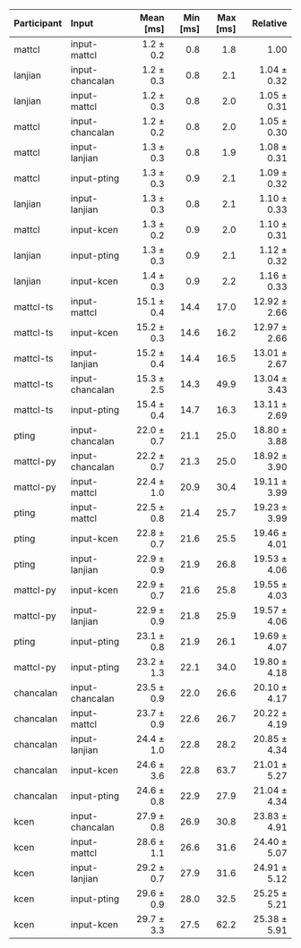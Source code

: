 | Participant | Input | Mean [ms] | Min [ms] | Max [ms] | Relative |
|:---|:---|---:|---:|---:|---:|
| mattcl | input-mattcl | 1.2 ± 0.2 | 0.8 | 1.8 | 1.00 |
| lanjian | input-chancalan | 1.2 ± 0.3 | 0.8 | 2.1 | 1.04 ± 0.32 |
| lanjian | input-mattcl | 1.2 ± 0.3 | 0.8 | 2.0 | 1.05 ± 0.31 |
| mattcl | input-chancalan | 1.2 ± 0.2 | 0.8 | 2.0 | 1.05 ± 0.30 |
| mattcl | input-lanjian | 1.3 ± 0.3 | 0.8 | 1.9 | 1.08 ± 0.31 |
| mattcl | input-pting | 1.3 ± 0.3 | 0.9 | 2.1 | 1.09 ± 0.32 |
| lanjian | input-lanjian | 1.3 ± 0.3 | 0.8 | 2.1 | 1.10 ± 0.33 |
| mattcl | input-kcen | 1.3 ± 0.2 | 0.9 | 2.0 | 1.10 ± 0.31 |
| lanjian | input-pting | 1.3 ± 0.3 | 0.9 | 2.1 | 1.12 ± 0.32 |
| lanjian | input-kcen | 1.4 ± 0.3 | 0.9 | 2.2 | 1.16 ± 0.33 |
| mattcl-ts | input-mattcl | 15.1 ± 0.4 | 14.4 | 17.0 | 12.92 ± 2.66 |
| mattcl-ts | input-kcen | 15.2 ± 0.3 | 14.6 | 16.2 | 12.97 ± 2.66 |
| mattcl-ts | input-lanjian | 15.2 ± 0.4 | 14.4 | 16.5 | 13.01 ± 2.67 |
| mattcl-ts | input-chancalan | 15.3 ± 2.5 | 14.3 | 49.9 | 13.04 ± 3.43 |
| mattcl-ts | input-pting | 15.4 ± 0.4 | 14.7 | 16.3 | 13.11 ± 2.69 |
| pting | input-chancalan | 22.0 ± 0.7 | 21.1 | 25.0 | 18.80 ± 3.88 |
| mattcl-py | input-chancalan | 22.2 ± 0.7 | 21.3 | 25.0 | 18.92 ± 3.90 |
| mattcl-py | input-mattcl | 22.4 ± 1.0 | 20.9 | 30.4 | 19.11 ± 3.99 |
| pting | input-mattcl | 22.5 ± 0.8 | 21.4 | 25.7 | 19.23 ± 3.99 |
| pting | input-kcen | 22.8 ± 0.7 | 21.6 | 25.5 | 19.46 ± 4.01 |
| pting | input-lanjian | 22.9 ± 0.9 | 21.9 | 26.8 | 19.53 ± 4.06 |
| mattcl-py | input-kcen | 22.9 ± 0.7 | 21.6 | 25.8 | 19.55 ± 4.03 |
| mattcl-py | input-lanjian | 22.9 ± 0.9 | 21.8 | 25.9 | 19.57 ± 4.06 |
| pting | input-pting | 23.1 ± 0.8 | 21.9 | 26.1 | 19.69 ± 4.07 |
| mattcl-py | input-pting | 23.2 ± 1.3 | 22.1 | 34.0 | 19.80 ± 4.18 |
| chancalan | input-chancalan | 23.5 ± 0.9 | 22.0 | 26.6 | 20.10 ± 4.17 |
| chancalan | input-mattcl | 23.7 ± 0.9 | 22.6 | 26.7 | 20.22 ± 4.19 |
| chancalan | input-lanjian | 24.4 ± 1.0 | 22.8 | 28.2 | 20.85 ± 4.34 |
| chancalan | input-kcen | 24.6 ± 3.6 | 22.8 | 63.7 | 21.01 ± 5.27 |
| chancalan | input-pting | 24.6 ± 0.8 | 22.9 | 27.9 | 21.04 ± 4.34 |
| kcen | input-chancalan | 27.9 ± 0.8 | 26.9 | 30.8 | 23.83 ± 4.91 |
| kcen | input-mattcl | 28.6 ± 1.1 | 26.6 | 31.6 | 24.40 ± 5.07 |
| kcen | input-lanjian | 29.2 ± 0.7 | 27.9 | 31.6 | 24.91 ± 5.12 |
| kcen | input-pting | 29.6 ± 0.9 | 28.0 | 32.5 | 25.25 ± 5.21 |
| kcen | input-kcen | 29.7 ± 3.3 | 27.5 | 62.2 | 25.38 ± 5.91 |
